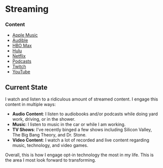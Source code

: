 # Streaming

### Content

- [Apple Music](./apple_music.md)
- [Audible](./audible.md)
- [HBO Max](./hbo_max.md)
- [Hulu](./hulu.md)
- [Netflix](./netflix.md)
- [Podcasts](./podcasts.md)
- [Twitch](./twitch.md)
- [YouTube](./youtube.md)

## Current State

I watch and listen to a ridiculous amount of streamed content. I engage this content in multiple ways:

- **Audio Content**: I listen to audiobooks and/or podcasts while doing yard work, driving, or in the shower.
- **Music**: I listen to music in the car or while I am working.
- **TV Shows**: I've recently binged a few shows including Silicon Valley, The Big Bang Theory, and Dr. Stone. 
- **Video Content**: I watch a lot of recorded and live content regarding music, technology, and video games.

Overall, this is how I engage opt-in technology the most in my life. This is the area I most look forward to transforming.
